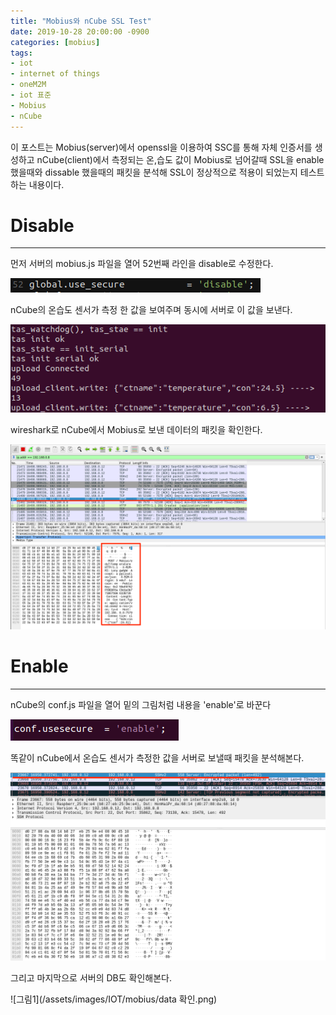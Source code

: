 ```yaml
---
title: "Mobius와 nCube SSL Test"
date: 2019-10-28 20:00:00 -0900
categories: [mobius]
tags: 
- iot
- internet of things
- oneM2M
- iot 표준
- Mobius
- nCube
---
```


이 포스트는 Mobius(server)에서 openssl을 이용하여 SSC를 통해 자체 인증서를 생성하고 nCube(client)에서 측정되는 온,습도 값이 Mobius로 넘어갈때 SSL을 enable 했을때와 dissable 했을때의 패킷을 분석해 SSL이 정상적으로 적용이 되었는지 테스트하는 내용이다.<br>



# Disable

---

먼저 서버의 mobius.js 파일을 열어 52번째 라인을 disable로 수정한다.

![그림1](/assets/images/IOT/mobius/[disable]mobius2.png)



nCube의 온습도 센서가 측정 한 값을 보여주며 동시에 서버로 이 값을 보낸다.

![그림1](/assets/images/IOT/mobius/tas.png)


wireshark로 nCube에서 Mobius로 보낸 데이터의 패킷을 확인한다.

![그림1](/assets/images/IOT/mobius/[disable]nCube-_Mobius.png)



# Enable

---

nCube의 conf.js 파일을 열어 밑의 그림처럼 내용을 'enable'로 바꾼다

![그림1](/assets/images/IOT/mobius/nCube_enable.png)

똑같이 nCube에서 온습도 센서가 측정한 값을 서버로 보낼때 패킷을 분석해본다.

![그림1](/assets/images/IOT/mobius/[enable]nCube-Mobus1.png)

그리고 마지막으로 서버의 DB도 확인해본다.

![그림1](/assets/images/IOT/mobius/data 확인.png)





